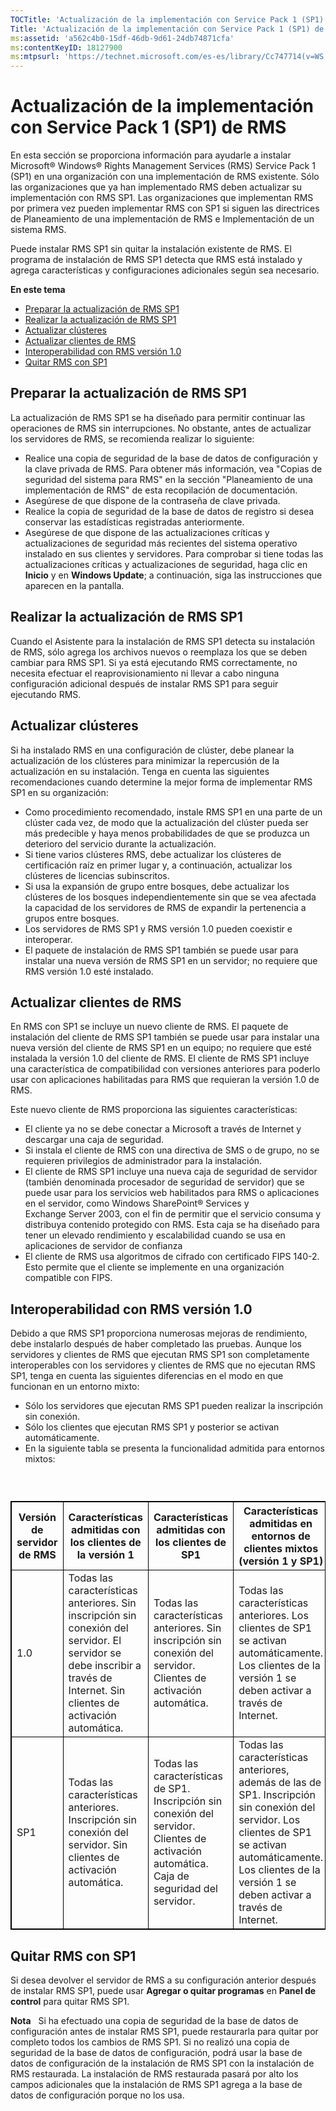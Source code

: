 ```yaml
---
TOCTitle: 'Actualización de la implementación con Service Pack 1 (SP1) de RMS'
Title: 'Actualización de la implementación con Service Pack 1 (SP1) de RMS'
ms:assetid: 'a562c4b0-15df-46db-9d61-24db74871cfa'
ms:contentKeyID: 18127900
ms:mtpsurl: 'https://technet.microsoft.com/es-es/library/Cc747714(v=WS.10)'
---
```


Actualización de la implementación con Service Pack 1 (SP1) de RMS
==================================================================

En esta sección se proporciona información para ayudarle a instalar Microsoft® Windows® Rights Management Services (RMS) Service Pack 1 (SP1) en una organización con una implementación de RMS existente. Sólo las organizaciones que ya han implementado RMS deben actualizar su implementación con RMS SP1. Las organizaciones que implementan RMS por primera vez pueden implementar RMS con SP1 si siguen las directrices de Planeamiento de una implementación de RMS e Implementación de un sistema RMS.

Puede instalar RMS SP1 sin quitar la instalación existente de RMS. El programa de instalación de RMS SP1 detecta que RMS está instalado y agrega características y configuraciones adicionales según sea necesario.

**En este tema**

-   [Preparar la actualización de RMS SP1](#bkmk_1)
-   [Realizar la actualización de RMS SP1](#bkmk_2)
-   [Actualizar clústeres](#bkmk_3)
-   [Actualizar clientes de RMS](#bkmk_4)
-   [Interoperabilidad con RMS versión 1.0](#bkmk_5)
-   [Quitar RMS con SP1](#bkmk_6)

<span id="BKMK_1"></span>
Preparar la actualización de RMS SP1
------------------------------------

La actualización de RMS SP1 se ha diseñado para permitir continuar las operaciones de RMS sin interrupciones. No obstante, antes de actualizar los servidores de RMS, se recomienda realizar lo siguiente:

-   Realice una copia de seguridad de la base de datos de configuración y la clave privada de RMS. Para obtener más información, vea "Copias de seguridad del sistema para RMS" en la sección "Planeamiento de una implementación de RMS" de esta recopilación de documentación.
-   Asegúrese de que dispone de la contraseña de clave privada.
-   Realice la copia de seguridad de la base de datos de registro si desea conservar las estadísticas registradas anteriormente.
-   Asegúrese de que dispone de las actualizaciones críticas y actualizaciones de seguridad más recientes del sistema operativo instalado en sus clientes y servidores. Para comprobar si tiene todas las actualizaciones críticas y actualizaciones de seguridad, haga clic en **Inicio** y en **Windows Update**; a continuación, siga las instrucciones que aparecen en la pantalla.

<span id="BKMK_2"></span>
Realizar la actualización de RMS SP1
------------------------------------

Cuando el Asistente para la instalación de RMS SP1 detecta su instalación de RMS, sólo agrega los archivos nuevos o reemplaza los que se deben cambiar para RMS SP1. Si ya está ejecutando RMS correctamente, no necesita efectuar el reaprovisionamiento ni llevar a cabo ninguna configuración adicional después de instalar RMS SP1 para seguir ejecutando RMS.

<span id="BKMK_3"></span>
Actualizar clústeres
--------------------

Si ha instalado RMS en una configuración de clúster, debe planear la actualización de los clústeres para minimizar la repercusión de la actualización en su instalación. Tenga en cuenta las siguientes recomendaciones cuando determine la mejor forma de implementar RMS SP1 en su organización:

-   Como procedimiento recomendado, instale RMS SP1 en una parte de un clúster cada vez, de modo que la actualización del clúster pueda ser más predecible y haya menos probabilidades de que se produzca un deterioro del servicio durante la actualización.
-   Si tiene varios clústeres RMS, debe actualizar los clústeres de certificación raíz en primer lugar y, a continuación, actualizar los clústeres de licencias subinscritos.
-   Si usa la expansión de grupo entre bosques, debe actualizar los clústeres de los bosques independientemente sin que se vea afectada la capacidad de los servidores de RMS de expandir la pertenencia a grupos entre bosques.
-   Los servidores de RMS SP1 y RMS versión 1.0 pueden coexistir e interoperar.
-   El paquete de instalación de RMS SP1 también se puede usar para instalar una nueva versión de RMS SP1 en un servidor; no requiere que RMS versión 1.0 esté instalado.

<span id="BKMK_4"></span>
Actualizar clientes de RMS
--------------------------

En RMS con SP1 se incluye un nuevo cliente de RMS. El paquete de instalación del cliente de RMS SP1 también se puede usar para instalar una nueva versión del cliente de RMS SP1 en un equipo; no requiere que esté instalada la versión 1.0 del cliente de RMS. El cliente de RMS SP1 incluye una característica de compatibilidad con versiones anteriores para poderlo usar con aplicaciones habilitadas para RMS que requieran la versión 1.0 de RMS.

Este nuevo cliente de RMS proporciona las siguientes características:

-   El cliente ya no se debe conectar a Microsoft a través de Internet y descargar una caja de seguridad.
-   Si instala el cliente de RMS con una directiva de SMS o de grupo, no se requieren privilegios de administrador para la instalación.
-   El cliente de RMS SP1 incluye una nueva caja de seguridad de servidor (también denominada procesador de seguridad de servidor) que se puede usar para los servicios web habilitados para RMS o aplicaciones en el servidor, como Windows SharePoint® Services y Exchange Server 2003, con el fin de permitir que el servicio consuma y distribuya contenido protegido con RMS. Esta caja se ha diseñado para tener un elevado rendimiento y escalabilidad cuando se usa en aplicaciones de servidor de confianza
-   El cliente de RMS usa algoritmos de cifrado con certificado FIPS 140-2. Esto permite que el cliente se implemente en una organización compatible con FIPS.

<span id="BKMK_5"></span>
Interoperabilidad con RMS versión 1.0
-------------------------------------

Debido a que RMS SP1 proporciona numerosas mejoras de rendimiento, debe instalarlo después de haber completado las pruebas. Aunque los servidores y clientes de RMS que ejecutan RMS SP1 son completamente interoperables con los servidores y clientes de RMS que no ejecutan RMS SP1, tenga en cuenta las siguientes diferencias en el modo en que funcionan en un entorno mixto:

-   Sólo los servidores que ejecutan RMS SP1 pueden realizar la inscripción sin conexión.
-   Sólo los clientes que ejecutan RMS SP1 y posterior se activan automáticamente.
-   En la siguiente tabla se presenta la funcionalidad admitida para entornos mixtos:

###  

 
<table style="border:1px solid black;">
<colgroup>
<col width="25%" />
<col width="25%" />
<col width="25%" />
<col width="25%" />
</colgroup>
<thead>
<tr class="header">
<th style="border:1px solid black;" >Versión de servidor de RMS</th>
<th style="border:1px solid black;" >Características admitidas con los clientes de la versión 1</th>
<th style="border:1px solid black;" >Características admitidas con los clientes de SP1</th>
<th style="border:1px solid black;" >Características admitidas en entornos de clientes mixtos (versión 1 y SP1)</th>
</tr>
</thead>
<tbody>
<tr class="odd">
<td style="border:1px solid black;">1.0</td>
<td style="border:1px solid black;">Todas las características anteriores.
Sin inscripción sin conexión del servidor. El servidor se debe inscribir a través de Internet.
Sin clientes de activación automática.</td>
<td style="border:1px solid black;">Todas las características anteriores.
Sin inscripción sin conexión del servidor.
Clientes de activación automática.</td>
<td style="border:1px solid black;">Todas las características anteriores.
Los clientes de SP1 se activan automáticamente.
Los clientes de la versión 1 se deben activar a través de Internet.</td>
</tr>
<tr class="even">
<td style="border:1px solid black;">SP1</td>
<td style="border:1px solid black;">Todas las características anteriores.
Inscripción sin conexión del servidor.
Sin clientes de activación automática.</td>
<td style="border:1px solid black;">Todas las características de SP1.
Inscripción sin conexión del servidor.
Clientes de activación automática.
Caja de seguridad del servidor.</td>
<td style="border:1px solid black;">Todas las características anteriores, además de las de SP1.
Inscripción sin conexión del servidor.
Los clientes de SP1 se activan automáticamente.
Los clientes de la versión 1 se deben activar a través de Internet.</td>
</tr>
</tbody>
</table>
 

<span id="BKMK_6"></span>
Quitar RMS con SP1
------------------

Si desea devolver el servidor de RMS a su configuración anterior después de instalar RMS SP1, puede usar **Agregar o quitar programas** en **Panel de control** para quitar RMS SP1.

**Nota**   Si ha efectuado una copia de seguridad de la base de datos de configuración antes de instalar RMS SP1, puede restaurarla para quitar por completo todos los cambios de RMS SP1. Si no realizó una copia de seguridad de la base de datos de configuración, podrá usar la base de datos de configuración de la instalación de RMS SP1 con la instalación de RMS restaurada. La instalación de RMS restaurada pasará por alto los campos adicionales que la instalación de RMS SP1 agrega a la base de datos de configuración porque no los usa.
